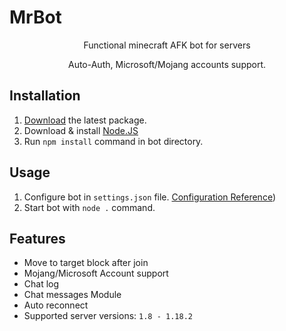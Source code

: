 # MrBot

<p align="center">
    Functional minecraft AFK bot for servers
</p>

<p align="center">
    Auto-Auth, Microsoft/Mojang accounts support.
</p>

## Installation

 1. [Download](https://github.com/urFate/Afk-Bot/tags) the latest package.
 2. Download & install [Node.JS](https://nodejs.org/en/download/)
 3. Run `npm install` command in bot directory.
 
 ## Usage
 
 1. Configure bot in `settings.json` file. [Configuration Reference](https://github.com/MrMiM-tfe/MrBot/wiki/Configuring-bot-(settings.json)))
 2. Start bot with `node .` command.

## Features

 - Move to target block after join
 - Mojang/Microsoft Account support
 - Chat log
 - Chat messages Module
 - Auto reconnect
 - Supported server versions: `1.8 - 1.18.2`
 
